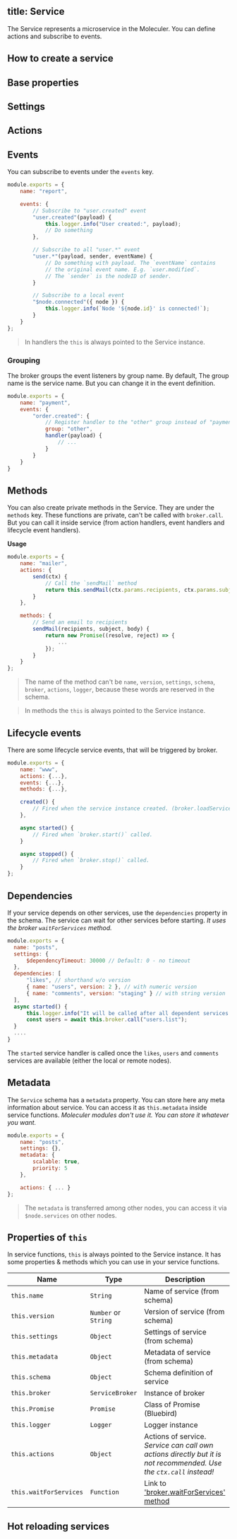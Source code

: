 title: Service
---
The Service represents a microservice in the Moleculer. You can define actions and subscribe to events.

## How to create a service

## Base properties

## Settings

## Actions

## Events
You can subscribe to events under the `events` key.

```js
module.exports = {
    name: "report",

    events: {
        // Subscribe to "user.created" event
        "user.created"(payload) {
            this.logger.info("User created:", payload);
            // Do something
        },

        // Subscribe to all "user.*" event
        "user.*"(payload, sender, eventName) {
            // Do something with payload. The `eventName` contains
            // the original event name. E.g. `user.modified`.
            // The `sender` is the nodeID of sender.
        }

        // Subscribe to a local event
        "$node.connected"({ node }) {
            this.logger.info(`Node '${node.id}' is connected!`);
        }
    }
};
```
> In handlers the `this` is always pointed to the Service instance.

### Grouping 
The broker groups the event listeners by group name. By default, The group name is the service name. But you can change it in the event definition.

```js
module.exports = {
    name: "payment",
    events: {
        "order.created": {
            // Register handler to the "other" group instead of "payment" group.
            group: "other",
            handler(payload) {
                // ...
            }
        }
    }
}
```

## Methods
You can also create private methods in the Service. They are under the `methods` key. These functions are private, can't be called with `broker.call`. But you can call it inside service (from action handlers, event handlers and lifecycle event handlers).

**Usage**
```js
module.exports = {
    name: "mailer",
    actions: {
        send(ctx) {
            // Call the `sendMail` method
            return this.sendMail(ctx.params.recipients, ctx.params.subject, ctx.params.body);
        }
    },

    methods: {
        // Send an email to recipients
        sendMail(recipients, subject, body) {
            return new Promise((resolve, reject) => {
                ...
            });
        }
    }
};
```
> The name of the method can't be `name`, `version`, `settings`, `schema`, `broker`, `actions`, `logger`, because these words are reserved in the schema.

> In methods the `this` is always pointed to the Service instance.

## Lifecycle events
There are some lifecycle service events, that will be triggered by broker.

```js
module.exports = {
    name: "www",
    actions: {...},
    events: {...},
    methods: {...},

    created() {
        // Fired when the service instance created. (broker.loadService or broker.createService)
    },

    async started() {
        // Fired when `broker.start()` called.
    }

    async stopped() {
        // Fired when `broker.stop()` called.
    }
};
```
## Dependencies
If your service depends on other services, use the `dependencies` property in the schema. The service can wait for other services before starting. _It uses the broker `waitForServices` method._

```js
module.exports = {
  name: "posts",
  settings: {
      $dependencyTimeout: 30000 // Default: 0 - no timeout
  },
  dependencies: [
      "likes", // shorthand w/o version
      { name: "users", version: 2 }, // with numeric version
      { name: "comments", version: "staging" } // with string version
  ],
  async started() {
      this.logger.info("It will be called after all dependent services are available.");
      const users = await this.broker.call("users.list");
  }
  ....
}
```
The `started` service handler is called once the `likes`, `users` and `comments` services are available (either the local or remote nodes).

## Metadata

The `Service` schema has a `metadata` property. You can store here any meta information about service. You can access it as `this.metadata` inside service functions.
_Moleculer modules don't use it. You can store it whatever you want._

```js
module.exports = {
    name: "posts",
    settings: {},
    metadata: {
        scalable: true,
        priority: 5
    },

    actions: { ... }
};
```

> The `metadata` is transferred among other nodes, you can access it via `$node.services` on other nodes.

## Properties of `this`
In service functions, `this` is always pointed to the Service instance. It has some properties & methods which you can use in your service functions.

| Name | Type |  Description |
| ------- | ----- | ------- |
| `this.name` | `String` | Name of service (from schema) |
| `this.version` | `Number` or `String` | Version of service (from schema) |
| `this.settings` | `Object` | Settings of service (from schema) |
| `this.metadata` | `Object` | Metadata of service (from schema) |
| `this.schema` | `Object` | Schema definition of service |
| `this.broker` | `ServiceBroker` | Instance of broker |
| `this.Promise` | `Promise` | Class of Promise (Bluebird) |
| `this.logger` | `Logger` | Logger instance |
| `this.actions` | `Object` | Actions of service. *Service can call own actions directly but it is not recommended. Use the `ctx.call` instead!* |
| `this.waitForServices` | `Function` | Link to ['broker.waitForServices' method](broker.html#Wait-for-services) |

## Hot reloading services
